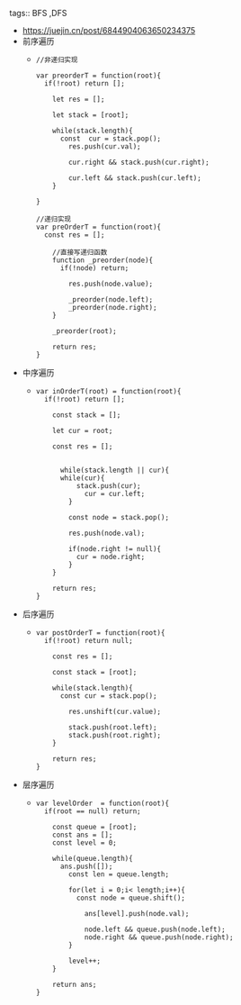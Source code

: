 tags:: BFS ,DFS

- https://juejin.cn/post/6844904063650234375
- 前序遍历
	- ```
	  //非递归实现
	  
	  var preorderT = function(root){
	  	if(!root) return [];
	      
	      let res = [];
	      
	      let stack = [root];
	      
	      while(stack.length){
	      	const  cur = stack.pop();
	          res.push(cur.val);
	          
	          cur.right && stack.push(cur.right);
	          
	          cur.left && stack.push(cur.left);
	      }
	      
	  }
	  
	  //递归实现
	  var preOrderT = function(root){
	  	const res = [];
	      
	      //直接写递归函数
	      function _preorder(node){
	      	if(!node) return;
	          
	          res.push(node.value);
	          
	          _preorder(node.left);
	          _preorder(node.right);
	      }
	      
	      _preorder(root);
	      
	      return res;
	  }
	  ```
- 中序遍历
	- ```
	  var inOrderT(root) = function(root){
	  	if(!root) return [];
	      
	      const stack = [];
	      
	      let cur = root;
	      
	      const res = [];
	      
	      
	     	while(stack.length || cur){
	      	while(cur){
	          	stack.push(cur);
	              cur = cur.left;
	          }
	          
	          const node = stack.pop();
	          
	          res.push(node.val);
	          
	          if(node.right != null){
	          	cur = node.right;
	          }
	      }
	      
	      return res;
	  }
	  ```
- 后序遍历
	- ```
	  var postOrderT = function(root){
	  	if(!root) return null;
	      
	      const res = [];
	      
	      const stack = [root];
	      
	      while(stack.length){
	      	const cur = stack.pop();
	          
	          res.unshift(cur.value);
	          
	          stack.push(root.left);
	          stack.push(root.right);
	      }
	      
	      return res;	
	  }
	  ```
- 层序遍历
	- ```
	  var levelOrder  = function(root){
	  	if(root == null) return;
	      
	      const queue = [root];
	      const ans = [];
	      const level = 0;
	      
	      while(queue.length){
	      	ans.push([]);
	          const len = queue.length;
	          
	          for(let i = 0;i< length;i++){
	          	const node = queue.shift();
	              
	              ans[level].push(node.val);
	              
	              node.left && queue.push(node.left);
	              node.right && queue.push(node.right);
	          }
	          
	          level++;
	      }
	      
	      return ans;
	  }
	  ```